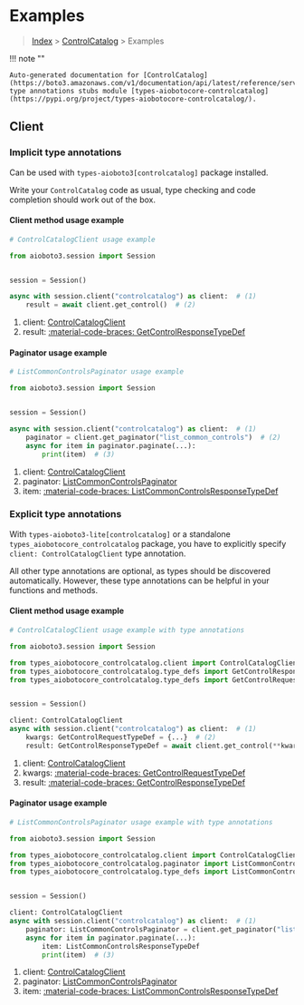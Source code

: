 # Examples

> [Index](../README.md) > [ControlCatalog](./README.md) > Examples

!!! note ""

    Auto-generated documentation for [ControlCatalog](https://boto3.amazonaws.com/v1/documentation/api/latest/reference/services/controlcatalog.html#controlcatalog)
    type annotations stubs module [types-aiobotocore-controlcatalog](https://pypi.org/project/types-aiobotocore-controlcatalog/).

## Client

### Implicit type annotations

Can be used with `types-aioboto3[controlcatalog]` package installed.

Write your `ControlCatalog` code as usual,
type checking and code completion should work out of the box.



#### Client method usage example

```python
# ControlCatalogClient usage example

from aioboto3.session import Session


session = Session()

async with session.client("controlcatalog") as client:  # (1)
    result = await client.get_control()  # (2)
```

1. client: [ControlCatalogClient](./client.md)
2. result: [:material-code-braces: GetControlResponseTypeDef](./type_defs.md#getcontrolresponsetypedef)



#### Paginator usage example

```python
# ListCommonControlsPaginator usage example

from aioboto3.session import Session


session = Session()

async with session.client("controlcatalog") as client:  # (1)
    paginator = client.get_paginator("list_common_controls")  # (2)
    async for item in paginator.paginate(...):
        print(item)  # (3)
```

1. client: [ControlCatalogClient](./client.md)
2. paginator: [ListCommonControlsPaginator](./paginators.md#listcommoncontrolspaginator)
3. item: [:material-code-braces: ListCommonControlsResponseTypeDef](./type_defs.md#listcommoncontrolsresponsetypedef)




### Explicit type annotations

With `types-aioboto3-lite[controlcatalog]`
or a standalone `types_aiobotocore_controlcatalog` package, you have to explicitly specify
`client: ControlCatalogClient` type annotation.

All other type annotations are optional, as types should be discovered automatically.
However, these type annotations can be helpful in your functions and methods.


#### Client method usage example

```python
# ControlCatalogClient usage example with type annotations

from aioboto3.session import Session

from types_aiobotocore_controlcatalog.client import ControlCatalogClient
from types_aiobotocore_controlcatalog.type_defs import GetControlResponseTypeDef
from types_aiobotocore_controlcatalog.type_defs import GetControlRequestTypeDef


session = Session()

client: ControlCatalogClient
async with session.client("controlcatalog") as client:  # (1)
    kwargs: GetControlRequestTypeDef = {...}  # (2)
    result: GetControlResponseTypeDef = await client.get_control(**kwargs)  # (3)
```

1. client: [ControlCatalogClient](./client.md)
2. kwargs: [:material-code-braces: GetControlRequestTypeDef](./type_defs.md#getcontrolrequesttypedef)
3. result: [:material-code-braces: GetControlResponseTypeDef](./type_defs.md#getcontrolresponsetypedef)



#### Paginator usage example

```python
# ListCommonControlsPaginator usage example with type annotations

from aioboto3.session import Session

from types_aiobotocore_controlcatalog.client import ControlCatalogClient
from types_aiobotocore_controlcatalog.paginator import ListCommonControlsPaginator
from types_aiobotocore_controlcatalog.type_defs import ListCommonControlsResponseTypeDef


session = Session()

client: ControlCatalogClient
async with session.client("controlcatalog") as client:  # (1)
    paginator: ListCommonControlsPaginator = client.get_paginator("list_common_controls")  # (2)
    async for item in paginator.paginate(...):
        item: ListCommonControlsResponseTypeDef
        print(item)  # (3)
```

1. client: [ControlCatalogClient](./client.md)
2. paginator: [ListCommonControlsPaginator](./paginators.md#listcommoncontrolspaginator)
3. item: [:material-code-braces: ListCommonControlsResponseTypeDef](./type_defs.md#listcommoncontrolsresponsetypedef)




